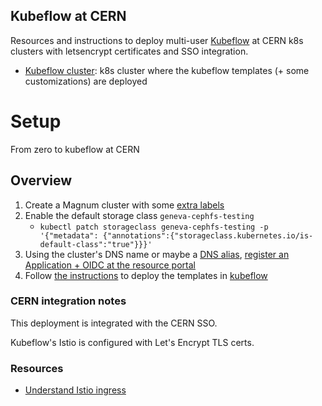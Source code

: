 Kubeflow at CERN
---

Resources and instructions to deploy multi-user [Kubeflow](https://www.kubeflow.org/) at CERN k8s clusters
with letsencrypt certificates and SSO integration.

- [Kubeflow cluster](kubeflow): k8s cluster where the kubeflow templates (+ some customizations) are deployed

# Setup

From zero to kubeflow at CERN

## Overview

1. Create a Magnum cluster with some [extra labels](notes/magnum-cluster-labels.md)
1. Enable the default storage class `geneva-cephfs-testing`
   - `kubectl patch storageclass geneva-cephfs-testing -p '{"metadata": {"annotations":{"storageclass.kubernetes.io/is-default-class":"true"}}}'`
1. Using the cluster's DNS name or maybe a [DNS alias](https://clouddocs.web.cern.ch/containers/tutorials/lb.html), [register an Application + OIDC at the resource portal](notes/application-registration.md)
1. Follow [the instructions](kubeflow/README.md) to deploy the templates in [kubeflow](kubeflow) 

### CERN integration notes

This deployment is integrated with the CERN SSO.

Kubeflow's Istio is configured with Let's Encrypt TLS certs.

### Resources

- [Understand Istio ingress](https://blog.jayway.com/2018/10/22/understanding-istio-ingress-gateway-in-kubernetes/)

